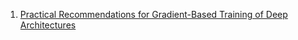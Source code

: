 1. [Practical Recommendations for Gradient-Based Training of Deep
Architectures](https://arxiv.org/pdf/1206.5533.pdf)
